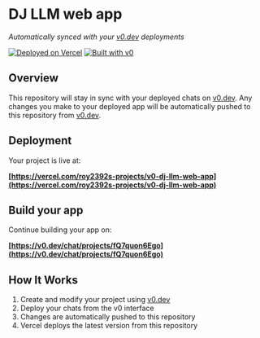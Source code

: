 # DJ LLM web app

*Automatically synced with your [v0.dev](https://v0.dev) deployments*

[![Deployed on Vercel](https://img.shields.io/badge/Deployed%20on-Vercel-black?style=for-the-badge&logo=vercel)](https://vercel.com/roy2392s-projects/v0-dj-llm-web-app)
[![Built with v0](https://img.shields.io/badge/Built%20with-v0.dev-black?style=for-the-badge)](https://v0.dev/chat/projects/fQ7quon6Ego)

## Overview

This repository will stay in sync with your deployed chats on [v0.dev](https://v0.dev).
Any changes you make to your deployed app will be automatically pushed to this repository from [v0.dev](https://v0.dev).

## Deployment

Your project is live at:

**[https://vercel.com/roy2392s-projects/v0-dj-llm-web-app](https://vercel.com/roy2392s-projects/v0-dj-llm-web-app)**

## Build your app

Continue building your app on:

**[https://v0.dev/chat/projects/fQ7quon6Ego](https://v0.dev/chat/projects/fQ7quon6Ego)**

## How It Works

1. Create and modify your project using [v0.dev](https://v0.dev)
2. Deploy your chats from the v0 interface
3. Changes are automatically pushed to this repository
4. Vercel deploys the latest version from this repository